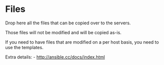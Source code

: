 # Files
Drop here all the files that can be copied over to the servers.

Those files will not be modified and will be copied as-is. 

If you need to have files that are modified on a per host basis, you need to use the templates.

Extra details:
    - http://ansible.cc/docs/index.html